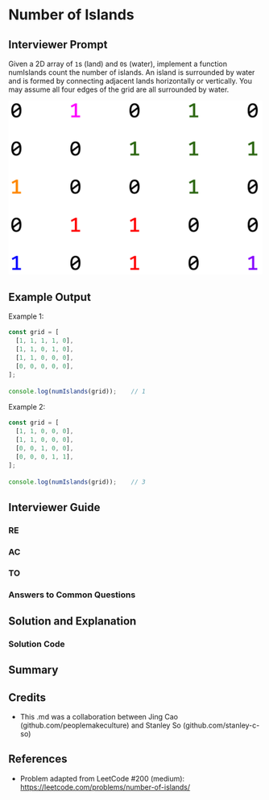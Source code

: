 # Number of Islands

## Interviewer Prompt

Given a 2D array of `1`s (land) and `0`s (water), implement a function numIslands count the number of islands. An island is surrounded by water and is formed by connecting adjacent lands horizontally or vertically. You may assume all four edges of the grid are all surrounded by water.

![asdf](./number-of-islands_pic.png)

## Example Output

Example 1:
```javascript
const grid = [
  [1, 1, 1, 1, 0],
  [1, 1, 0, 1, 0],
  [1, 1, 0, 0, 0],
  [0, 0, 0, 0, 0],
];

console.log(numIslands(grid));    // 1
```

Example 2:
```javascript
const grid = [
  [1, 1, 0, 0, 0],
  [1, 1, 0, 0, 0],
  [0, 0, 1, 0, 0],
  [0, 0, 0, 1, 1],
];

console.log(numIslands(grid));    // 3
```

## Interviewer Guide

<!-- This guide will walk you through three approaches. The interviewee will probably get the naive method very quickly, which makes two recursive calls. Here, focus on the 'O' of REACTO by explaining that optimization is important for this problem, since for large values of `n`, the naive implementation may run very slowly (and/or the stack may overflow). Point out that a lot of work is being repeated (for example, `getNthFib(10)` will call `getNthFib(9)` and `getNthFib(8)` - while it is calculating `getNthFib(9)`, the engine will need to calculate `getNthFib(8)` and `getNthFib(7)`... so already you can see some overlaps). Ask the interviewee if he/she is familiar with memoization: https://en.wikipedia.org/wiki/Memoization.

Note that different people can have a different understanding of where the Fibonacci begins. (Is the 'first' Fibonacci number 0 or 1? Does n start at 0 or 1?) For our purposes, `getNthFib(1)` = 0, and `getNthFib(2)` = 1. All remaining values can be derived from those two. The user should not be feeding in values of `n` that are less than 1, such as 0. -->

### RE

<!-- At this point the interviewee should be asking you questions to clarify the problem statement. If they are not, prompt them: _"Do you have any questions before we get started?"_ Some questions you may get:
  - _What are my base inputs?_ 1 and 2.
  - _How big could n be?_ Potentially very large - that's why optimization matters!
  - _Can my input ever be non-positive or non-integer?_ No, do not worry about this case.

The interviewee should also be writing out the first few Fibonacci numbers, along with their `n` values. Check this against the Example Output above to make sure you're on the same page. -->

### AC

<!-- As stated above, most interviewees will probably go straight to the naive solution. Even if your interviewee does not, make sure to ask about it to ensure that he/she understands it. Try to get through this within the first 10 minutes, so there is time for you to walk your interviewee through memoization. -->

### TO

<!-- With the naive solution having been explored, make sure your interviewee understands why this implementation would be slow for large numbers of `n`. For example, if you try `getNthFib(100)` it will probably get your Chrome dev tools to stop responding... -->

### Answers to Common Questions

<!-- N/A -->

## Solution and Explanation

<!-- This problem is often used as an introduction to recursion. By our base definitions, `getNthFib(1)` = 0, `getNthFib(2)` = 1, and for any other value of `n`, `getNthFib(n)` = `getNthFib(n - 1)` + `getNthFib(n - 2)`.

Therefore, the naive implementation is simple: -->

### Solution Code

<!-- ```javascript
function getNthFib(n) {
  if (n === 1) return 0;
  if (n === 2) return 1;
  return getNthFib(n - 1) + getNthFib(n - 2);
}
``` -->

## Summary

<!-- - Optimization is important. While it will not necessarily be the largest focus in REACTO going forward, I chose the classic Fibonacci problem to showcase the variety of ways to approach it, to introduce the concept of memoization, and to demonstrate that sometimes iteration can be more efficient than recursion (to avoid blowing up the call stack)!

- Trivia: Did you know that this problem can technically be solved in constant time and constant space using Binet's formula? (See https://en.wikipedia.org/wiki/Fibonacci_number#Binet's_formula)

```
F(n) = (phi^n - psi^n) / sqrt(5)

where phi = (1 + sqrt(5))/2 and psi = -1/phi.
``` -->

## Credits

- This .md was a collaboration between Jing Cao (github.com/peoplemakeculture) and Stanley So (github.com/stanley-c-so)

## References

- Problem adapted from LeetCode #200 (medium): https://leetcode.com/problems/number-of-islands/